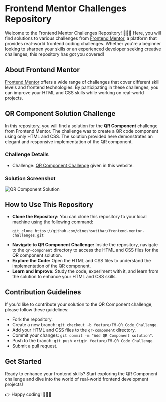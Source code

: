 # Frontend Mentor Challenges Repository

Welcome to the Frontend Mentor Challenges Repository! 👩‍💻🚀 Here, you will find solutions to various challenges from [Frontend Mentor](https://www.frontendmentor.io/), a platform that provides real-world frontend coding challenges. Whether you're a beginner looking to sharpen your skills or an experienced developer seeking creative challenges, this repository has got you covered!

## About Frontend Mentor
[Frontend Mentor](https://www.frontendmentor.io/) offers a wide range of challenges that cover different skill levels and frontend technologies. By participating in these challenges, you can improve your HTML and CSS skills while working on real-world projects.

## QR Component Solution Challenge
In this repository, you will find a solution for the **QR Component** challenge from Frontend Mentor. The challenge was to create a QR code component using only HTML and CSS. The solution provided here demonstrates an elegant and responsive implementation of the QR component.

### Challenge Details
- Challenge: [QR Component Challenge](https://www.frontendmentor.io/challenges/qr-code-component-Nv1Jq) given in this website.

### Solution Screenshot
![QR Component Solution](/path/to/qr-component-screenshot.png)

## How to Use This Repository
- **Clone the Repository:** You can clone this repository to your local machine using the following command:
  ```
  git clone https://github.com/dineshsutihar/frontend-mentor-challenges.git
  ```
- **Navigate to QR Component Challenge:** Inside the repository, navigate to the `qr-component` directory to access the HTML and CSS files for the QR component solution.
- **Explore the Code:** Open the HTML and CSS files to understand the implementation of the QR component.
- **Learn and Improve:** Study the code, experiment with it, and learn from the solution to enhance your HTML and CSS skills.

## Contribution Guidelines
If you'd like to contribute your solution to the QR Component challenge, please follow these guidelines:
- Fork the repository.
- Create a new branch: `git checkout -b feature/FM-QR_Code_Challenge`.
- Add your HTML and CSS files to the `qr-component` directory.
- Commit your changes: `git commit -m "Add QR Component solution"`.
- Push to the branch: `git push origin feature/FM-QR_Code_Challenge`.
- Submit a pull request.

## Get Started
Ready to enhance your frontend skills? Start exploring the QR Component challenge and dive into the world of real-world frontend development projects!

👉 Happy coding! 👩‍💻🎉
